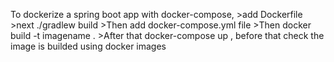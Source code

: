 To dockerize a spring boot app with docker-compose,
      >add Dockerfile
      >next ./gradlew build
      >Then add docker-compose.yml file
      >Then docker build -t imagename .
      >After that docker-compose up , before that check the image is builded using docker images
       
